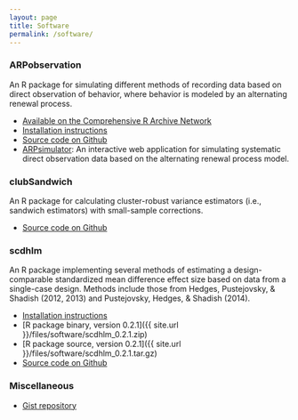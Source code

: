 ```yaml
---
layout: page
title: Software
permalink: /software/
---
```


### ARPobservation

An R package for simulating different methods of recording data based on direct observation of behavior, where behavior is modeled by an alternating renewal process.

- [Available on the Comprehensive R Archive Network](https://cran.r-project.org/web/packages/ARPobservation/)
- [Installation instructions](http://blogs.edb.utexas.edu/pusto/2013/10/24/getting-started-with-arpobservation/)
- [Source code on Github](https://github.com/jepusto/ARPobservation)
- [ARPsimulator](https://jepusto.shinyapps.io/ARPsimulator/): An interactive web application for simulating systematic direct observation data based on the alternating renewal process model.

### clubSandwich

An R package for calculating cluster-robust variance estimators (i.e., sandwich estimators) with small-sample corrections.

- [Source code on Github](https://github.com/jepusto/clubSandwich)

### scdhlm

An R package implementing several methods of estimating a design-comparable standardized mean difference effect size based on data from a single-case design. Methods include those from Hedges, Pustejovsky, & Shadish (2012, 2013) and Pustejovsky, Hedges, & Shadish (2014).

- [Installation instructions](http://blogs.edb.utexas.edu/pusto/2014/10/19/getting-started-with-scdhlm/)
- [R package binary, version 0.2.1]({{ site.url }}/files/software/scdhlm_0.2.1.zip)
- [R package source, version 0.2.1]({{ site.url }}/files/software/scdhlm_0.2.1.tar.gz)
- [Source code on Github](https://github.com/jepusto/scdhlm)

### Miscellaneous

- [Gist repository](https://gist.github.com/jepusto)